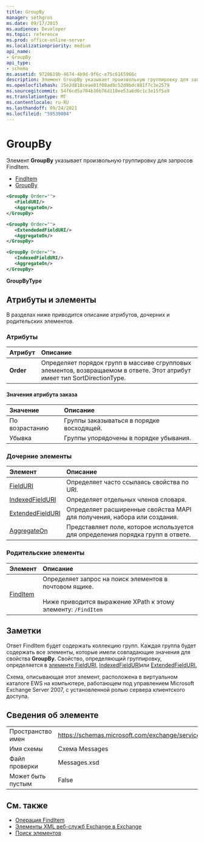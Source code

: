 ```yaml
---
title: GroupBy
manager: sethgros
ms.date: 09/17/2015
ms.audience: Developer
ms.topic: reference
ms.prod: office-online-server
ms.localizationpriority: medium
api_name:
- GroupBy
api_type:
- schema
ms.assetid: 9728619b-4674-4b9d-9f6c-e75c6165966c
description: Элемент GroupBy указывает произвольную группировку для запросов FindItem.
ms.openlocfilehash: 15e2d818ceae81f08ad0c52d9bdc881f7c3e2579
ms.sourcegitcommit: 54f6cd5a704b36b76d110ee53a6d6c1c3e15f5a9
ms.translationtype: MT
ms.contentlocale: ru-RU
ms.lasthandoff: 09/24/2021
ms.locfileid: "59539804"
---
```

# <a name="groupby"></a>GroupBy

Элемент **GroupBy** указывает произвольную группировку для запросов FindItem. 
  
- [FindItem](finditem.md)
- [GroupBy](groupby.md)
  
```xml
<GroupBy Order="">
   <FieldURI/>
   <AggregateOn/>
</GroupBy>
```

```xml
<GroupBy Order="">
   <ExtendededFieldURI/>
   <AggregateOn/>
</GroupBy>
```

```xml
<GroupBy Order="">
   <IndexedFieldURI/>
   <AggregateOn/>
</GroupBy>
```

**GroupByType**

## <a name="attributes-and-elements"></a>Атрибуты и элементы

В разделах ниже приводится описание атрибутов, дочерних и родительских элементов.
  
### <a name="attributes"></a>Атрибуты

|**Атрибут**|**Описание**|
|:-----|:-----|
|**Order** <br/> | Определяет порядок групп в массиве сгрупповых элементов, возвращаемом в ответе. Этот атрибут имеет тип SortDirectionType.  <br/> |
   
#### <a name="order-attribute-values"></a>Значения атрибута заказа

|**Значение**|**Описание**|
|:-----|:-----|
|По возрастанию  <br/> |Группы заказываться в порядке восходящей.  <br/> |
|Убывка  <br/> |Группы упорядочены в порядке убывания.  <br/> |
   
### <a name="child-elements"></a>Дочерние элементы

|**Элемент**|**Описание**|
|:-----|:-----|
|[FieldURI](fielduri.md) <br/> |Определяет часто ссылаясь свойства по URI.  <br/> |
|[IndexedFieldURI](indexedfielduri.md) <br/> |Определяет отдельных членов словаря.  <br/> |
|[ExtendedFieldURI](extendedfielduri.md) <br/> |Определяет расширенные свойства MAPI для получения, набора или создания.  <br/> |
|[AggregateOn](aggregateon.md) <br/> |Представляет поле, которое используется для определения порядка групп в ответе.  <br/> |
   
### <a name="parent-elements"></a>Родительские элементы

|**Элемент**|**Описание**|
|:-----|:-----|
|[FindItem](finditem.md) <br/> |Определяет запрос на поиск элементов в почтовом ящике.  <br/><br/> Ниже приводится выражение XPath к этому элементу:  `/FindItem` <br/> |
   
## <a name="remarks"></a>Заметки

Ответ FindItem будет содержать коллекцию групп. Каждая группа будет содержать все элементы, которые имели совпадающие значения для свойства **GroupBy.** Свойство, определяющий группировку, определяется в [элементе FieldURI,](fielduri.md) [IndexedFieldURI](indexedfielduri.md)или [ExtendedFieldURI.](extendedfielduri.md) 
  
Схема, описывающая этот элемент, расположена в виртуальном каталоге EWS на компьютере, работающем под управлением Microsoft Exchange Server 2007, с установленной ролью сервера клиентского доступа.
  
## <a name="element-information"></a>Сведения об элементе

|||
|:-----|:-----|
|Пространство имен  <br/> |https://schemas.microsoft.com/exchange/services/2006/messages  <br/> |
|Имя схемы  <br/> |Схема Messages  <br/> |
|Файл проверки  <br/> |Messages.xsd  <br/> |
|Может быть пустым  <br/> |False  <br/> |
   
## <a name="see-also"></a>См. также

- [Операция FindItem](finditem-operation.md)
- [Элементы XML веб-служб Exchange в Exchange](ews-xml-elements-in-exchange.md)
- [Поиск элементов](https://msdn.microsoft.com/library/63af1f9c-464b-4fca-9ae3-3d60f24ca93c%28Office.15%29.aspx)

